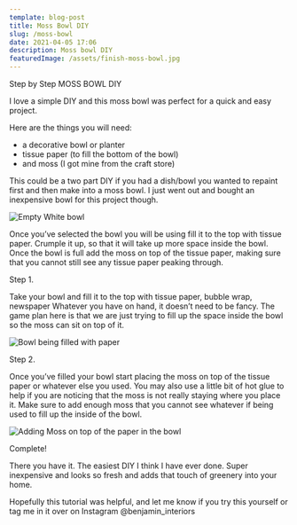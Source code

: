 ```yaml
---
template: blog-post
title: Moss Bowl DIY
slug: /moss-bowl
date: 2021-04-05 17:06
description: Moss bowl DIY
featuredImage: /assets/finish-moss-bowl.jpg
---
```

Step by Step MOSS BOWL DIY

I love a simple DIY and this moss bowl was perfect for a quick and easy project.



Here are the things you will need:

* a decorative bowl or planter
* tissue paper (to fill the bottom of the bowl)
* and moss (I got mine from the craft store)



This could be a two part DIY if you had a dish/bowl you wanted to repaint first and then make into a moss bowl. I just went out and bought an inexpensive bowl for this project though.

![Empty White bowl](/assets/moss-bowl.jpg "empty white bowl for moss bowl diy")

Once you’ve selected the bowl you will be using fill it to the top with tissue paper. Crumple it up, so that it will take up more space inside the bowl. Once the bowl is full add the moss on top of the tissue paper, making sure that you cannot still see any tissue paper peaking through.



Step 1.

Take your bowl and fill it to the top with tissue paper, bubble wrap, newspaper Whatever you have on hand, it doesn’t need to be fancy. The game plan here is that we are just trying to fill up the space inside the bowl so the moss can sit on top of it.

![Bowl being filled with paper](/assets/adding-paper.jpg "Moss bowl being filled with paper")

Step 2.

Once you’ve filled your bowl start placing the moss on top of the tissue paper or whatever else you used. You may also use a little bit of hot glue to help if you are noticing that the moss is not really staying where you place it. Make sure to add enough moss that you cannot see whatever if being used to fill up the inside of the bowl.

![Adding Moss on top of the paper in the bowl](/assets/adding-moss.jpg "Add Moss to the top of the bowl")

Complete! 

There you have it. The easiest DIY I think I have ever done. Super inexpensive and looks so fresh and adds that touch of greenery into your home.



Hopefully this tutorial was helpful, and let me know if you try this yourself or tag me in it over on Instagram @benjamin_interiors